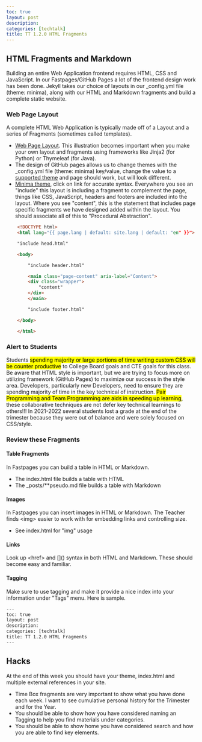 ```yaml
---
toc: true
layout: post
description: 
categories: [techtalk]
title: TT 1.2.0 HTML Fragments
---
```


## HTML Fragments and Markdown
Building an entire Web Application frontend requires HTML, CSS and JavaScript.  In our Fastpages/GitHub Pages a lot of the frontend design work has been done.   Jekyll takes our choice of layouts in our _config.yml file (theme: minima), along with our HTML and Markdown fragments and build a complete static website.


### Web Page Layout
A complete HTML Web Application is typically made off of a Layout and a series of Fragments (sometimes called templates).  
- [Web Page Layout](https://padlet.com/jmortensen7/weblayout).  This illustration becomes important when you make your own layout and fragments using frameworks like Jinja2 (for Python)  or Thymeleaf (for Java).
- The design of GitHub pages allows us to change themes with the _config.yml file (theme: minima) key/value, change the value to a [supported theme](https://pages.github.com/themes/) and page should work, but will look different.
- [Minima theme](https://github.com/jekyll/minima/blob/master/_layouts/default.html), click on link for accurate syntax.  Everywhere you see an "include" this layout is including a fragment to complement the page, things like CSS, JavaScript, headers and footers are included into the layout.  Where you see "content", this is the statement that includes page specific fragments we have designed added within the layout.  You should associate all of this to "Procedural Abstraction".

```html
    <!DOCTYPE html>
    <html lang="{{ page.lang | default: site.lang | default: "en" }}">

    "include head.html"

    <body>

        "include header.html"

        <main class="page-content" aria-label="Content">
        <div class="wrapper">
            "content"
        </div>
        </main>

        "include footer.html"

    </body>

    </html>
```



### Alert to Students
Students <mark>spending majority or large portions of time writing custom CSS will be counter productive</mark> to College Board goals and CTE goals for this class.  Be aware that HTML style is important, but we are trying to focus more on utilizing framework (GitHub Pages) to maximize our success in the style area.   Developers, particularly new Developers, need to ensure they are spending majority of time in the key technical of instruction.  <mark>Pair Programming and Team Programming are aids in speeding up learning</mark>, these collaborative techniques are not defer key technical learnings to others!!!  In 2021-2022 several students lost a grade at the end of the trimester because they were out of balance and were solely focused on CSS/style.

### Review these Fragments
#### Table Fragments
In Fastpages you can build a table in HTML or Markdown.  
- The index.html file builds a table with HTML
- The _posts/**pseudo.md file builds a table with Markdown

#### Images
In Fastpages you can insert images in HTML or Markdown.  The Teacher finds \<img\> easier to work with for embedding links and controlling size.
- See index.html for "img" usage

#### Links
Look up \<href\> and \[\]\(\) syntax in both HTML and Markdown.  These should become easy and familiar.

#### Tagging
Make sure to use tagging and make it provide a nice index into your information under "Tags" menu.  Here is sample.
```html
---
toc: true
layout: post
description: 
categories: [techtalk]
title: TT 1.2.0 HTML Fragments
---
```

## Hacks
At the end of this week you should have your theme, index.html and multiple external references in your site.  
- Time Box fragments are very important to show what you have done each week.  I want to see cumulative personal history for the Trimester and for the Year.
- You should be able to show how you have considered naming an Tagging to help you find materials under categories.
- You should be able to show home you have considered search and how you are able to find key elements.